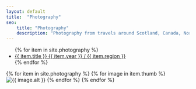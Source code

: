 ```yaml
---
layout: default
title:  "Photography"
seo:
    title: "Photography"
    description: "Photography from travels around Scotland, Canada, Northern England and more"
---
```


<div class="pt-12 md:pt-40 pb-24 md:pb-40">
  <nav class="w-full md:w-7/10 md:ml-3/10 relative mb-12 px-8 md:px-0">
    <ul>
      {% for item in site.photography %}
      <li class="fade-up animate-stepped">
        <a href="{{ item.url }}" class="feature-nav-item" data-hover-show data-hover-target=".thumb-{{ item.slug }}">
          {{ item.title }}
          <span class="meta text-3xs block mt-2 text-left no-underline md:mt-4 md:ml-2">{{ item.year }} / {{ item.region }}</span>
        </a>
      </li>
      {% endfor %}
    </ul>
  </nav>

  {% for item in site.photography %}
    {% for image in item.thumb %}
      <img src="{{ site.image_base }}{{ image.url }}?w=480&h=640&fit=crop" class="fixed z-10 hidden opacity-0 thumb-{{ item.slug }} {% cycle item.slug: 'bottom-20 left-0 w-1/4 h-auto md:block', 'top-1/2 -right-10 -mt-80 w-1/6 h-auto xl:block', '-top-80 left-1/2 -ml-60 w-1/6 h-auto xxl:block' %}" loading="lazy" alt="{{ image.alt }}">
    {% endfor %}
  {% endfor %}

</div>